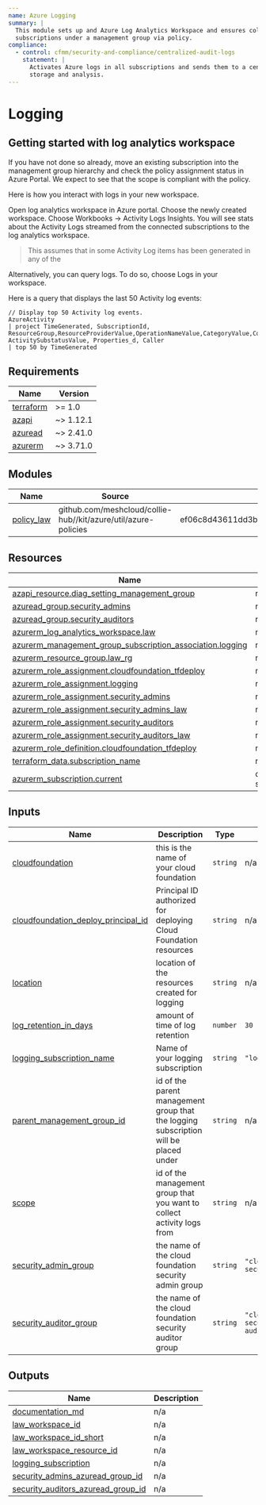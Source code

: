 ```yaml
---
name: Azure Logging
summary: |
  This module sets up and Azure Log Analytics Workspace and ensures collection of Azure logs in all
  subscriptions under a management group via policy.
compliance:
  - control: cfmm/security-and-compliance/centralized-audit-logs
    statement: |
      Activates Azure logs in all subscriptions and sends them to a central log analytics workspace for
      storage and analysis.
---
```


# Logging

## Getting started with log analytics workspace

If you have not done so already, move an existing subscription into the management group hierarchy and check the policy assignment status in Azure Portal.
We expect to see that the scope is compliant with the policy.

Here is how you interact with logs in your new workspace.

Open log analytics workspace in Azure portal.
Choose the newly created workspace.
Choose Workbooks → Activity Logs Insights.
You will see stats about the Activity Logs streamed from the connected subscriptions to the log analytics workspace.
> This assumes that in some Activity Log items has been generated in any of the

Alternatively, you can query logs. To do so, choose Logs in your workspace.

Here is a query that displays the last 50 Activity log events:
```
// Display top 50 Activity log events.
AzureActivity
| project TimeGenerated, SubscriptionId, ResourceGroup,ResourceProviderValue,OperationNameValue,CategoryValue,CorrelationId,ActivityStatusValue, ActivitySubstatusValue, Properties_d, Caller
| top 50 by TimeGenerated
```

<!-- BEGIN_TF_DOCS -->
## Requirements

| Name | Version |
|------|---------|
| <a name="requirement_terraform"></a> [terraform](#requirement\_terraform) | >= 1.0 |
| <a name="requirement_azapi"></a> [azapi](#requirement\_azapi) | ~> 1.12.1 |
| <a name="requirement_azuread"></a> [azuread](#requirement\_azuread) | ~> 2.41.0 |
| <a name="requirement_azurerm"></a> [azurerm](#requirement\_azurerm) | ~> 3.71.0 |

## Modules

| Name | Source | Version |
|------|--------|---------|
| <a name="module_policy_law"></a> [policy\_law](#module\_policy\_law) | github.com/meshcloud/collie-hub//kit/azure/util/azure-policies | ef06c8d43611dd3bf6eebdd7f472b95472f86b0b |

## Resources

| Name | Type |
|------|------|
| [azapi_resource.diag_setting_management_group](https://registry.terraform.io/providers/Azure/azapi/latest/docs/resources/resource) | resource |
| [azuread_group.security_admins](https://registry.terraform.io/providers/hashicorp/azuread/latest/docs/resources/group) | resource |
| [azuread_group.security_auditors](https://registry.terraform.io/providers/hashicorp/azuread/latest/docs/resources/group) | resource |
| [azurerm_log_analytics_workspace.law](https://registry.terraform.io/providers/hashicorp/azurerm/latest/docs/resources/log_analytics_workspace) | resource |
| [azurerm_management_group_subscription_association.logging](https://registry.terraform.io/providers/hashicorp/azurerm/latest/docs/resources/management_group_subscription_association) | resource |
| [azurerm_resource_group.law_rg](https://registry.terraform.io/providers/hashicorp/azurerm/latest/docs/resources/resource_group) | resource |
| [azurerm_role_assignment.cloudfoundation_tfdeploy](https://registry.terraform.io/providers/hashicorp/azurerm/latest/docs/resources/role_assignment) | resource |
| [azurerm_role_assignment.logging](https://registry.terraform.io/providers/hashicorp/azurerm/latest/docs/resources/role_assignment) | resource |
| [azurerm_role_assignment.security_admins](https://registry.terraform.io/providers/hashicorp/azurerm/latest/docs/resources/role_assignment) | resource |
| [azurerm_role_assignment.security_admins_law](https://registry.terraform.io/providers/hashicorp/azurerm/latest/docs/resources/role_assignment) | resource |
| [azurerm_role_assignment.security_auditors](https://registry.terraform.io/providers/hashicorp/azurerm/latest/docs/resources/role_assignment) | resource |
| [azurerm_role_assignment.security_auditors_law](https://registry.terraform.io/providers/hashicorp/azurerm/latest/docs/resources/role_assignment) | resource |
| [azurerm_role_definition.cloudfoundation_tfdeploy](https://registry.terraform.io/providers/hashicorp/azurerm/latest/docs/resources/role_definition) | resource |
| [terraform_data.subscription_name](https://registry.terraform.io/providers/hashicorp/terraform/latest/docs/resources/data) | resource |
| [azurerm_subscription.current](https://registry.terraform.io/providers/hashicorp/azurerm/latest/docs/data-sources/subscription) | data source |

## Inputs

| Name | Description | Type | Default | Required |
|------|-------------|------|---------|:--------:|
| <a name="input_cloudfoundation"></a> [cloudfoundation](#input\_cloudfoundation) | this is the name of your cloud foundation | `string` | n/a | yes |
| <a name="input_cloudfoundation_deploy_principal_id"></a> [cloudfoundation\_deploy\_principal\_id](#input\_cloudfoundation\_deploy\_principal\_id) | Principal ID authorized for deploying Cloud Foundation resources | `string` | n/a | yes |
| <a name="input_location"></a> [location](#input\_location) | location of the resources created for logging | `string` | n/a | yes |
| <a name="input_log_retention_in_days"></a> [log\_retention\_in\_days](#input\_log\_retention\_in\_days) | amount of time of log retention | `number` | `30` | no |
| <a name="input_logging_subscription_name"></a> [logging\_subscription\_name](#input\_logging\_subscription\_name) | Name of your logging subscription | `string` | `"logging"` | no |
| <a name="input_parent_management_group_id"></a> [parent\_management\_group\_id](#input\_parent\_management\_group\_id) | id of the parent management group that the logging subscription will be placed under | `string` | n/a | yes |
| <a name="input_scope"></a> [scope](#input\_scope) | id of the management group that you want to collect activity logs from | `string` | n/a | yes |
| <a name="input_security_admin_group"></a> [security\_admin\_group](#input\_security\_admin\_group) | the name of the cloud foundation security admin group | `string` | `"cloudfoundation-security-admins"` | no |
| <a name="input_security_auditor_group"></a> [security\_auditor\_group](#input\_security\_auditor\_group) | the name of the cloud foundation security auditor group | `string` | `"cloudfoundation-security-auditors"` | no |

## Outputs

| Name | Description |
|------|-------------|
| <a name="output_documentation_md"></a> [documentation\_md](#output\_documentation\_md) | n/a |
| <a name="output_law_workspace_id"></a> [law\_workspace\_id](#output\_law\_workspace\_id) | n/a |
| <a name="output_law_workspace_id_short"></a> [law\_workspace\_id\_short](#output\_law\_workspace\_id\_short) | n/a |
| <a name="output_law_workspace_resource_id"></a> [law\_workspace\_resource\_id](#output\_law\_workspace\_resource\_id) | n/a |
| <a name="output_logging_subscription"></a> [logging\_subscription](#output\_logging\_subscription) | n/a |
| <a name="output_security_admins_azuread_group_id"></a> [security\_admins\_azuread\_group\_id](#output\_security\_admins\_azuread\_group\_id) | n/a |
| <a name="output_security_auditors_azuread_group_id"></a> [security\_auditors\_azuread\_group\_id](#output\_security\_auditors\_azuread\_group\_id) | n/a |
<!-- END_TF_DOCS -->
